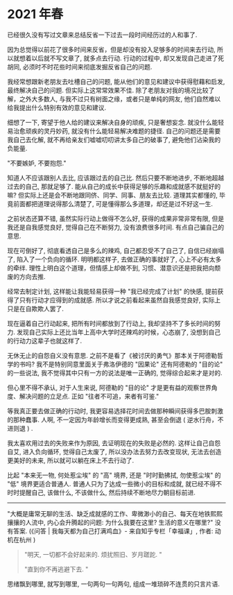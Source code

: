 # 2021 年春

已经很久没有写过文章来总结反省一下过去一段时间经历过的人和事了.

因为总觉得以前花了很多时间来反省，但是却没有投入足够多的时间来去行动, 所以就想着以后就不写文章了, 就多点去行动. 行动的过程中, 却又发现自己走进了死胡同, 必须时不时花些时间来彻底发掘反省自己的问题.

我经常想跟新老朋友去吐槽自己的问题, 能从他们的意见和建议中获得慰藉和启发, 最终解决自己的问题. 但实际上这常常效果不佳. 除了老朋友对我的境况比较了解，之外大多数人, 与我不过只有树面之缘，或者只是单纯的网友, 他们自然难以给我提出什么特别有效的意见和建议.

细想了一下, 寄望于他人给的建议来解决自身的顽疾, 只是奢想妄念. 就没什么能轻易治愈顽疾的灵丹妙药, 就没有什么能轻易解决难题的捷径. 自己的问题还是需要我自己去化解, 就不再给亲友们嘘嘘叨叨讲太多自己的破事了, 避免他们沾染我的负能量.

"不要嫉妒, 不要抱怨."

知道人不应该跟别人去比, 应该跟过去的自己比. 然后只要不断地进步, 不断地超越过去的自己, 那就足够了. 能从自己的成长中获得足够的乐趣和成就感不就挺好的嘛? 但实际上还是会不断地跟同侪、同学、同事、朋友去比较. 道理其实都懂的, 毕竟前面都把道理说得那么清楚了, 可是懂得那么多道理，却还是过不好这一生.

之前状态还算不错, 虽然实际行动上做得不怎么好, 获得的成果非常非常有限, 但是我还是自我感觉良好, 觉得自己在不断努力, 没有浪费很多时间. 有点自己骗自己的意思.

现在可倒好了, 彻底看透自己是多么的辣鸡, 自己都忍受不了自己了, 自信已经崩塌了, 陷入了一个负向的循环. 明明都这样子, 去做正确的事就好了, 心上不必有太多的牵绊. 理性上明白这个道理，但情感上却做不到, 习惯、潜意识还是把我把向颓废的方向去推.

经常去制定计划, 这样能让我能轻易获得一种 "我已经完成了计划" 的快感, 提前获得了只有行动才应得到的成就感. 所以才说之前看起来虽然自我感觉良好, 实际上只是在自欺欺人罢了.

现在逼着自己行动起来, 把所有时间都放到了行动上, 我却坚持不了多长时间的努力. 发现自己实际上还比当年上高中大学时还辣鸡的时候，心态崩了, 没想到自己的行动力这辈子也就这样了.

无休无止的自怨自义没有意思. 之前不是看了《被讨厌的勇气》那本关于阿德勒哲学的书吗? 我不是特别同意里面关于弗洛伊德的 "因果论" 还有阿德勒的 "目的论" 的一些说法, 我不觉得其中只有一方的说法是唯一正确的, 觉得综合起来才是对的.

但心里不得不承认, 对于人生来说, 阿德勒的 "目的论" 才是更有益的观察世界角度、解决问题的立足点. 正如 "往者不可追，来者有可鉴."

等我真正要去做正确的行动时, 我更容易选择花时间去做那种瞬间获得多巴胺刺激的那种蠢事. 人啊, 不一定因为年龄增长而变得更成熟, 甚至会倒退 ( 逆水行舟，不进则退 ) .

我太喜欢用过去的失败来作为原因, 去证明现在的失败是必然的. 这样让自己自怨自艾, 进入负向循环, 觉得自己太废了, 所以没办法去努力去改变现状, 无法去创造更美好的未来, 所以就可以躺在床上不去行动了.

比起 "本来无一物, 何处惹尘埃" 的 "高" 境界, 还是 "时时勤拂拭, 勿使惹尘埃" 的 "低" 境界更适合普通人. 普通人只为了达成一些微小的目标和成就, 就已经不得不时时提醒自己, 该做什么, 不该做什么, 然后持续不断地尽力朝目标前进.

---

"大概是庸常无聊的生活、缺乏成就感的工作、卑微渺小的自己、每天在地铁熙熙攘攘的人流中, 内心会升腾起的问题: 为什么我要在这里? 生活的意义在哪里?" 没有答案. (《问答 | 我每天都为自己打满鸡血》- 来自知乎专栏「幸福课」, 作者: 动机在杭州 )

> "明天, 一切都不会好起来的. 烦扰照旧、岁月蹉跎. "
>
> "直到你不再逃避下去. "

思绪飘到哪里, 就写到哪里, 一句两句一句两句, 组成一堆琐碎不连贯的只言片语.
